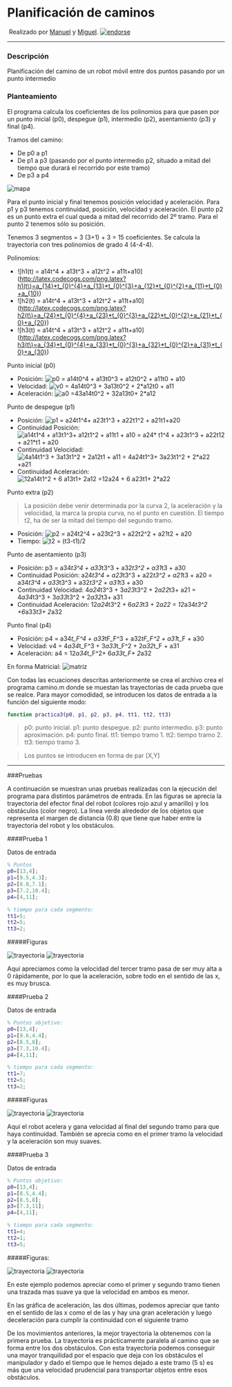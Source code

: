 ﻿# Planificación de caminos
﻿
﻿Realizado por [Manuel](https://github.com/recoletosmb) y [Miguel](https://github.com/Miguelos). [![endorse](http://api.coderwall.com/miguelos/endorsecount.png)](http://coderwall.com/miguelos)

---

### Descripción

Planificación del camino de un robot móvil entre dos puntos pasando por un punto intermedio

### Planteamiento 

El programa calcula los coeficientes de los polinomios para que pasen por un punto inicial (p0), despegue (p1), intermedio (p2), asentamiento (p3) y final (p4). 

Tramos del camino:
* De p0 a p1
* De p1 a p3 (pasando por el punto intermedio p2, situado a mitad del tiempo que durará el recorrido por este tramo)
* De p3 a p4

![mapa](https://raw.github.com/ManMik/planif-caminos/master/img/graficas/image23.png)

Para el punto inicial y final tenemos posición velocidad y aceleración. Para p1 y p3 tenemos continuidad, posición, velocidad y aceleración. El punto p2 es un punto extra el cual queda a mitad del recorrido del 2º tramo. Para el punto 2 tenemos sólo su posición.

Tenemos 3 segmentos = 3 (3+1) + 3 = 15 coeficientes. Se calcula la trayectoria con tres polinomios de grado 4 (4-4-4).

Polinomios: 
* ![h1(t) = a14t^4 + a13t^3 + a12t^2 + a11t+a10](http://latex.codecogs.com/png.latex?h1(t\)=a_{14}*t_{0}^{4}+a_{13}*t_{0}^{3}+a_{12}*t_{0}^{2}+a_{11}*t_{0}+a_{10})
* ![h2(t) = a14t^4 + a13t^3 + a12t^2 + a11t+a10](http://latex.codecogs.com/png.latex?h2(t\)=a_{24}*t_{0}^{4}+a_{23}*t_{0}^{3}+a_{22}*t_{0}^{2}+a_{21}*t_{0}+a_{20})
* ![h3(t) = a14t^4 + a13t^3 + a12t^2 + a11t+a10](http://latex.codecogs.com/png.latex?h3(t\)=a_{34}*t_{0}^{4}+a_{33}*t_{0}^{3}+a_{32}*t_{0}^{2}+a_{31}*t_{0}+a_{30})

Punto inicial (p0)
* Posición: ![p0 = a14t0^4 + a13t0^3 + a12t0^2 + a11t0 + a10](http://latex.codecogs.com/png.latex?p0=a_{14}*t_{0}^{4}+a_{13}*t_{0}^{3}+a_{12}*t_{0}^{2}+a_{11}*t_{0}+a_{10})
* Velocidad: ![v0 = 4*a14t0^3 + 3*a13t0^2 + 2*a12t0 + a11](http://latex.codecogs.com/png.latex?v0=4*a_{14}*t_{0}^{3}+3*a_{13}*t_{0}^{2}+2*a_{12}*t_{0}+a_{12}*t_{0}+a_{11})
* Aceleración: ![a0 =4*3*a14t0^2 + 3*2*a13t0+ 2*a12](http://latex.codecogs.com/png.latex?a0=4*3*a_{14}*t_{0}^{2}+3*2*a_{13}*t_{0}+2*a_{12})

Punto de despegue (p1)
* Posición: ![p1 = a24t1^4+ a23t1^3 + a22t1^2 + a21t1+a20](http://latex.codecogs.com/png.latex?p1=a_{24}*t_{1}^{4}+a_{23}*t_{1}^{3}+a_{22}*t_{1}^{2}+a_{21}*t_{1}+a_{20}) 
* Continuidad Posición: ![a14*t1^4 + a13*t1^3+ a12*t1^2 + a11*t1 + a10 = a24* t1^4 + a23*t1^3 + a22*t12 + a21*t1 + a20](http://latex.codecogs.com/png.latex?a_{14}*t_{1}^{4}+a_{13}*t_{1}^{3}+a_{12}*t_{1}^{2}+a_{11}*t_{1}+a_{10}=a_{24}*t_{1}^{4}+a_{23}*t_{1}^{3}+a_{22}*t_{1}^{2}+a_{21}*t_{1}+a_{20})
* Continuidad Velocidad: ![4*a14*t1^3 + 3*a13*t1^2 + 2*a12*t1 + a11 = 4*a24*t1^3+ 3*a23*t1^2 + 2*a22 +a21](http://latex.codecogs.com/png.latex?4*a_{14}*t_{1}^{3}+3*a_{13}*t_{1}^{2}+2*a_{12}*t_{1}+a_{11}=4*a_{24}*t_{1}^{3}+3*a_{23}*t_{1}^{2}+2*a_{22}+a_{21})
* Continuidad Aceleración: ![12*a14*t1^2 + 6 *a13*t1+ 2*a12 =12*a24 + 6 *a23*t1+ 2*a22](http://latex.codecogs.com/png.latex?12*a_{14}*t_{1}^{2}+6*a_{13}*t_{1}+2*a_{12}=12*a_{24}+6*a_{23}*t_{1}+2*a_{22})

Punto extra (p2)
> La posición debe venir determinada por la curva 2, la aceleración y la velocidad, la marca la propia curva, no el punto en cuestión. El tiempo t2, ha de ser la mitad del tiempo del segundo tramo.

* Posición: ![p2 = a24t2^4 + a23t2^3 + a22t2^2 + a21t2 + a20](http://latex.codecogs.com/png.latex?p1=a_{24}*t_{2}^{4}+a_{23}*t_{2}^{3}+a_{22}*t_{2}^{2}+a_{21}*t_{2}+a_{20}) 
* Tiempo: ![t2 = (t3-t1)/2](http://latex.codecogs.com/png.latex?2*t_{2}={t_{3}-t_{1})

Punto de asentamiento (p3)
* Posición: p3 = a34*t3^4 + a33*t3^3 + a32*t3^2 + a31*t3 + a30
* Continuidad Posición: a24*t3^4 + a23*t3^3 + a22*t3^2 + a21*t3 + a20 = a34*t3^4 + a33*t3^3 + a32*t3^2 + a31*t3 + a30
* Continuidad Velocidad: 4*a24*t3^3 + 3*a23*t3^2 + 2*a22*t3+ a21 = 4*a34*t3^3 + 3*a33*t3^2 + 2*a32*t3+ a31
* Continuidad Aceleración:  12*a24*t3^2 + 6*a23*t3 + 2*a22 = 12*a34*t3^2 +6*a33*t3+ 2*a32

Punto final (p4)
* Posición: p4 = a34*t_F^4 + a33*tF_F^3 + a32*tF_F^2 + a31*t_F + a30 
* Velocidad: v4 = 4*a34*t_F^3 + 3*a33*t_F^2 + 2*a32*t_F + a31
* Aceleración: a4 = 12*a34*t_F^2+ 6*a33t_F+ 2*a32

En forma Matricial:
![matriz](https://raw.github.com/ManMik/planif-caminos/master/img/formulas/image24.png)

Con todas las ecuaciones descritas anteriormente se crea el archivo crea el programa camino.m donde se muestan las trayectorias de cada prueba que se realce. Para mayor comodidad, se introducen los datos de entrada a la función del siguiente modo:

```matlab
function practica3(p0, p1, p2, p3, p4, tt1, tt2, tt3)
```
> p0: punto inicial.
> p1: punto despegue.
> p2: punto intermedio.
> p3: punto aproximación.
> p4: punto final.
> tt1: tiempo tramo 1.
> tt2: tiempo tramo 2.
> tt3: tiempo tramo 3.

> Los puntos se introducen en forma de par [X,Y]

---

###Pruebas

A continuación se muestran unas pruebas realizadas con la ejecución del programa para distintos parámetros de entrada. 
En las figuras se aprecia la trayectoria del efector final del robot (colores rojo azul y amarillo) y los obstáculos (color negro). La línea verde alrededor de los objetos que representa el margen de distancia (0.8) que tiene que haber entre la trayectoria del robot y los obstáculos.

####Prueba 1

Datos de entrada

```Matlab
% Puntos 
p0=[13,4];
p1=[9.5,4.3];
p2=[8.8,7.1];
p3=[7.2,10.4];
p4=[4,11];

% tiempo para cada segmento:
tt1=5;
tt2=5;
tt3=2;
```

#####Figuras

![trayectoria](https://raw.github.com/ManMik/planif-caminos/master/img/graficas/image19.png)
![trayectoria](https://raw.github.com/ManMik/planif-caminos/master/img/graficas/image22.png)

Aquí apreciamos como la velocidad del tercer tramo pasa de ser muy alta a 0 rápidamente, por lo que la aceleración, sobre todo en el sentido de las x, es muy brusca.

####Prueba 2

Datos de entrada

```Matlab
% Puntos objetivo:
p0=[13,4];
p1=[9.6,4.4];
p2=[8.5,8];
p3=[7.3,10.4];
p4=[4,11];

% tiempo para cada segmento:
tt1=7;
tt2=5;
tt3=2;
```	

#####Figuras

![trayectoria](https://raw.github.com/ManMik/planif-caminos/master/img/graficas/image20.png)
![trayectoria](https://raw.github.com/ManMik/planif-caminos/master/img/graficas/image17.png)

Aquí el robot acelera y gana velocidad al final del segundo tramo para que haya continuidad. 
También se aprecia como en el primer tramo la velocidad y la aceleración son muy suaves.

####Prueba 3

Datos de entrada
```Matlab
% Puntos objetivo:
p0=[13,4];
p1=[8.5,4.4];
p2=[8.5,8];
p3=[7.3,11];
p4=[4,11];

% tiempo para cada segmento:
tt1=4;
tt2=1;
tt3=5;
```
#####Figuras:

![trayectoria](https://raw.github.com/ManMik/planif-caminos/master/img/graficas/image18.png)
![trayectoria](https://raw.github.com/ManMik/planif-caminos/master/img/graficas/image21.png)

En este ejemplo podemos apreciar como el primer y segundo tramo tienen una trazada mas suave ya que la velocidad en ambos es menor.

En las gráfica de aceleración, las dos últimas, podemos apreciar que tanto en el sentido de las x como el de las y hay una gran aceleración y luego deceleración para cumplir la continuidad con el siguiente tramo

De los movimientos anteriores, la mejor trayectoria la obtenemos con la primera prueba. La trayectoria es prácticamente paralela al camino que se forma entre los dos obstáculos. Con esta trayectoria podemos conseguir una mayor tranquilidad por el espacio que deja con los obstáculos el manipulador y dado el tiempo que le hemos dejado a este tramo (5 s) es más que una velocidad prudencial para transportar objetos entre esos obstáculos.

